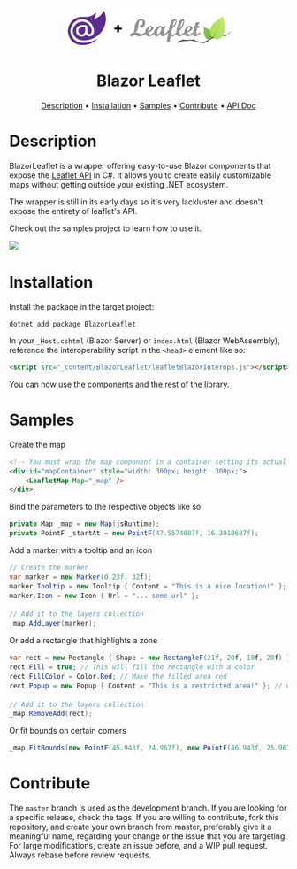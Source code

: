 <div align="center">
    <img src="media/logo.png" width=300>
    <h1>Blazor Leaflet</h1>
    <div>
        <a href="#description">Description</a> •
        <a href="#installation">Installation</a> •
        <a href="#samples">Samples</a> •
        <a href="#contribute">Contribute</a> •
        <a href="https://mehigh17.github.io/BlazorLeaflet">API Doc</a>
    </div>
</div>

# Description

BlazorLeaflet is a wrapper offering easy-to-use Blazor components that expose the <a href="https://leafletjs.com/">Leaflet API</a> in C#. It allows you to create easily customizable maps without getting outside your existing .NET ecosystem.

The wrapper is still in its early days so it's very lackluster and doesn't expose the entirety of leaflet's API.

Check out the samples project to learn how to use it.

<img src="media/example1.gif" height=400>

# Installation

Install the package in the target project:

```
dotnet add package BlazorLeaflet
```

In your `_Host.cshtml` (Blazor Server) or `index.html` (Blazor WebAssembly), reference the interoperability script in the `<head>` element like so:

```html
<script src="_content/BlazorLeaflet/leafletBlazorInterops.js"></script>
```

You can now use the components and the rest of the library.

# Samples

Create the map

```html
<!-- You must wrap the map component in a container setting its actual size. -->
<div id="mapContainer" style="width: 300px; height: 300px;">
    <LeafletMap Map="_map" />
</div>
```

Bind the parameters to the respective objects like so

```cs
private Map _map = new Map(jsRuntime);
private PointF _startAt = new PointF(47.5574007f, 16.3918687f);
```

Add a marker with a tooltip and an icon

```cs
// Create the marker
var marker = new Marker(0.23f, 32f);
marker.Tooltip = new Tooltip { Content = "This is a nice location!" };
marker.Icon = new Icon { Url = "... some url" };

// Add it to the layers collection
_map.AddLayer(marker);
```

Or add a rectangle that highlights a zone

```cs
var rect = new Rectangle { Shape = new RectangleF(21f, 20f, 10f, 20f) };
rect.Fill = true; // This will fill the rectangle with a color
rect.FillColor = Color.Red; // Make the filled area red
rect.Popup = new Popup { Content = "This is a restricted area!" }; // Create a popup when the area is clicked

// Add it to the layers collection
_map.RemoveAdd(rect);
```

Or fit bounds on certain corners

```cs
_map.FitBounds(new PointF(45.943f, 24.967f), new PointF(46.943f, 25.967f), maxZoom: 5f);
```

# Contribute

The `master` branch is used as the development branch. If you are looking for a specific release, check the tags. If you are willing to contribute, fork this repository, and create your own branch from master, preferably give it a meaningful name, regarding your change or the issue that you are targeting. For large modifications, create an issue before, and a WIP pull request. Always rebase before review requests.
